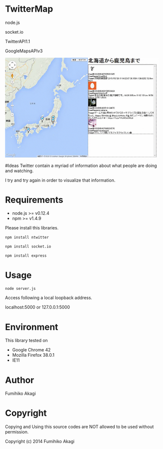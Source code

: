 # TwitterMap
node.js

socket.io

TwitterAPI1.1

GoogleMapsAPIv3

<img src="./Raw/images/twittermap.gif" alt="twittermap">

#Ideas
Twitter contain a myriad of information about what people are doing and watching. 

I try and try again in order to visualize that information.


# Requirements
* node.js >= v0.12.4
* npm >= v1.4.9

Please install this libraries.
```
npm install ntwitter
```

```
npm install socket.io
```

```
npm install express
```

# Usage

```
node server.js
```

Access following a local loopback address.

localhost:5000 or 127.0.0.1:5000



# Environment
This library tested on
- Google Chrome 42
- Mozilla Firefox 38.0.1
- IE11


# Author
Fumihiko Akagi

# Copyright
Copying and Using this source codes are NOT allowed to be used without permission.

Copyright (c) 2014 Fumihiko Akagi
